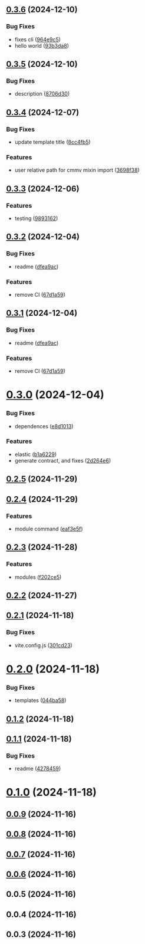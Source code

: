 ## [0.3.6](https://github.com/andrehrferreira/cmmv-cli/compare/v0.3.5...v0.3.6) (2024-12-10)


### Bug Fixes

* fixes cli ([964e9c5](https://github.com/andrehrferreira/cmmv-cli/commit/964e9c5659168a74c63c2396bd9998a5f2df9a43))
* hello world ([93b3da8](https://github.com/andrehrferreira/cmmv-cli/commit/93b3da81d11211debe770c3c3bdded04db5b81b7))



## [0.3.5](https://github.com/andrehrferreira/cmmv-cli/compare/v0.3.4...v0.3.5) (2024-12-10)


### Bug Fixes

* description ([8706d30](https://github.com/andrehrferreira/cmmv-cli/commit/8706d306a7f231a008ff8ec8ca879ca4281b32f5))



## [0.3.4](https://github.com/andrehrferreira/cmmv-cli/compare/v0.3.3...v0.3.4) (2024-12-07)


### Bug Fixes

* update template title ([8cc4fb5](https://github.com/andrehrferreira/cmmv-cli/commit/8cc4fb5e8f108ac393966ba6dacd79d02a8ebbf5))


### Features

* user relative path for cmmv mixin import ([3698f38](https://github.com/andrehrferreira/cmmv-cli/commit/3698f38dbb0af2a99ce15c2b27b69f7cd878f4a7))



## [0.3.3](https://github.com/andrehrferreira/cmmv-cli/compare/v0.3.2...v0.3.3) (2024-12-06)


### Features

* testing ([9893162](https://github.com/andrehrferreira/cmmv-cli/commit/98931622934a4296466e742f149c2e915b244eaa))



## [0.3.2](https://github.com/andrehrferreira/cmmv-cli/compare/v0.3.0...v0.3.2) (2024-12-04)


### Bug Fixes

* readme ([dfea9ac](https://github.com/andrehrferreira/cmmv-cli/commit/dfea9ac44539ba591ab8ef3853279dde06678305))


### Features

* remove CI ([67d1a59](https://github.com/andrehrferreira/cmmv-cli/commit/67d1a59be63ccd17e4f08f479c3735817bf4ff1c))



## [0.3.1](https://github.com/andrehrferreira/cmmv-cli/compare/v0.3.0...v0.3.1) (2024-12-04)


### Bug Fixes

* readme ([dfea9ac](https://github.com/andrehrferreira/cmmv-cli/commit/dfea9ac44539ba591ab8ef3853279dde06678305))


### Features

* remove CI ([67d1a59](https://github.com/andrehrferreira/cmmv-cli/commit/67d1a59be63ccd17e4f08f479c3735817bf4ff1c))



# [0.3.0](https://github.com/andrehrferreira/cmmv-cli/compare/v0.2.5...v0.3.0) (2024-12-04)


### Bug Fixes

* dependences ([e8d1013](https://github.com/andrehrferreira/cmmv-cli/commit/e8d1013ec56e8d22d7705e15b116063285a6fc11))


### Features

* elastic ([b1a6229](https://github.com/andrehrferreira/cmmv-cli/commit/b1a62294e3d4fa752937f0a5b83f520be425134e))
* generate contract, and fixes ([2d264e6](https://github.com/andrehrferreira/cmmv-cli/commit/2d264e6ca6a70b30322306f12dc2ebc55c4bbece))



## [0.2.5](https://github.com/andrehrferreira/cmmv-cli/compare/v0.2.4...v0.2.5) (2024-11-29)



## [0.2.4](https://github.com/andrehrferreira/cmmv-cli/compare/v0.2.3...v0.2.4) (2024-11-29)


### Features

* module command ([eaf3e5f](https://github.com/andrehrferreira/cmmv-cli/commit/eaf3e5f16b6f7d6fb4ad58cfab91584b4c22b08a))



## [0.2.3](https://github.com/andrehrferreira/cmmv-cli/compare/v0.2.2...v0.2.3) (2024-11-28)


### Features

* modules ([f202ce5](https://github.com/andrehrferreira/cmmv-cli/commit/f202ce5d0ccb5feb433a6e62e3f349f43aa7f158))



## [0.2.2](https://github.com/andrehrferreira/cmmv-cli/compare/v0.2.1...v0.2.2) (2024-11-27)



## [0.2.1](https://github.com/andrehrferreira/cmmv-cli/compare/v0.2.0...v0.2.1) (2024-11-18)


### Bug Fixes

* vite.config.js ([301cd23](https://github.com/andrehrferreira/cmmv-cli/commit/301cd234519eccdb19cbafb384e22b7f796ae37f))



# [0.2.0](https://github.com/andrehrferreira/cmmv-cli/compare/v0.1.2...v0.2.0) (2024-11-18)


### Bug Fixes

* templates ([044ba58](https://github.com/andrehrferreira/cmmv-cli/commit/044ba583226d4dd08e333f5db7981cb6dd31c217))



## [0.1.2](https://github.com/andrehrferreira/cmmv-cli/compare/v0.1.1...v0.1.2) (2024-11-18)



## [0.1.1](https://github.com/andrehrferreira/cmmv-cli/compare/v0.1.0...v0.1.1) (2024-11-18)


### Bug Fixes

* readme ([4278459](https://github.com/andrehrferreira/cmmv-cli/commit/427845925292de1c0153971439b99f9c1ea4c191))



# [0.1.0](https://github.com/andrehrferreira/cmmv-cli/compare/v0.0.9...v0.1.0) (2024-11-18)



## [0.0.9](https://github.com/andrehrferreira/cmmv-cli/compare/v0.0.8...v0.0.9) (2024-11-16)



## [0.0.8](https://github.com/andrehrferreira/cmmv-cli/compare/v0.0.7...v0.0.8) (2024-11-16)



## [0.0.7](https://github.com/andrehrferreira/cmmv-cli/compare/v0.0.6...v0.0.7) (2024-11-16)



## [0.0.6](https://github.com/andrehrferreira/cmmv-cli/compare/v0.0.5...v0.0.6) (2024-11-16)



## 0.0.5 (2024-11-16)



## 0.0.4 (2024-11-16)



## 0.0.3 (2024-11-16)



